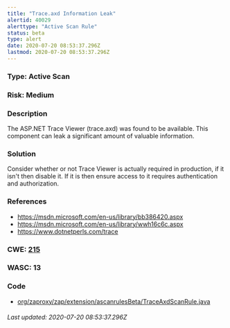 ```yaml
---
title: "Trace.axd Information Leak"
alertid: 40029
alerttype: "Active Scan Rule"
status: beta
type: alert
date: 2020-07-20 08:53:37.296Z
lastmod: 2020-07-20 08:53:37.296Z
---
```

### Type: Active Scan

### Risk: Medium

### Description

The ASP.NET Trace Viewer (trace.axd) was found to be available. This component can leak a significant amount of valuable information.

### Solution

Consider whether or not Trace Viewer is actually required in production, if it isn't then disable it. If it is then ensure access to it requires authentication and authorization.

### References

* https://msdn.microsoft.com/en-us/library/bb386420.aspx
* https://msdn.microsoft.com/en-us/library/wwh16c6c.aspx
* https://www.dotnetperls.com/trace

### CWE: [215](https://cwe.mitre.org/data/definitions/215.html)

### WASC:  13

### Code

 * [org/zaproxy/zap/extension/ascanrulesBeta/TraceAxdScanRule.java](https://github.com/zaproxy/zap-extensions/blob/master/addOns/ascanrulesBeta/src/main/java/org/zaproxy/zap/extension/ascanrulesBeta/TraceAxdScanRule.java)

###### Last updated: 2020-07-20 08:53:37.296Z
